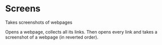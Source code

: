 # Screens
Takes screenshots of webpages

Opens a webpage, collects all its links. Then opens every link and takes a screenshot of a webpage (in reverted order).
